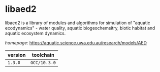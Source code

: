# libaed2

libaed2 is a library of modules and algorithms for simulation of "aquatic ecodynamics" - water quality, aquatic biogeochemsitry, biotic habitat and aquatic ecosystem dynamics.

*homepage*: <https://aquatic.science.uwa.edu.au/research/models/AED>

version | toolchain
--------|----------
``1.3.0`` | ``GCC/10.3.0``
